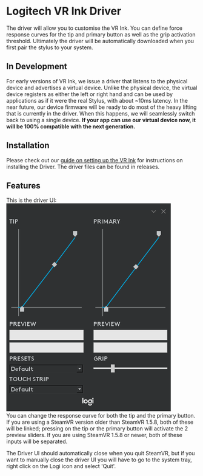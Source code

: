 # Logitech VR Ink Driver
The driver will allow you to customise the VR Ink. You can define force response curves for the tip and primary button as well as the grip activation threshold. Ultimately the driver will be automatically downloaded when you first pair the stylus to your system.

## In Development
For early versions of VR Ink, we issue a driver that listens to the physical device and advertises a virtual device. Unlike the physical device, the virtual device registers as either the left or right hand and can be used by applications as if it were the real Stylus, with about ~10ms latency. In the near future, our device firmware will be ready to do most of the heavy lifting that is currently in the driver. When this happens, we will seamlessly switch back to using a single device. **If your app can use our virtual device now, it will be 100% compatible with the next generation.**

## Installation
Please check out our [guide on setting up the VR Ink](Assets) for instructions on installing the Driver. The driver files can be found in releases.

## Features
This is the driver UI:
<br>
![driver UI](./../Images/Driver/DriverUI.png)
<br>
You can change the response curve for both the tip and the primary button. If you are using a SteamVR version older than SteamVR 1.5.8, both of these will be linked; pressing on the tip or the primary button will activate the 2 preview sliders. If you are using SteamVR 1.5.8 or newer, both of these inputs will be separated.

The Driver UI should automatically close when you quit SteamVR, but if you want to manually close the driver UI you will have to go to the system tray, right click on the Logi icon and select 'Quit'.

